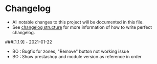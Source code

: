 # Changelog
- All notable changes to this project will be documented in this file.
- See [changelog structure](https://keepachangelog.com/en/0.3.0/) for more information of how to write perfect changelog.

###[1.1.9] - 2021-01-22
- BO : Bugfix for zones, "Remove" button not working issue
- BO : Show prestashop and module version as reference in order

